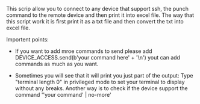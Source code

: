 
This scrip allow you to connect to any device that support ssh, the punch command to the remote device and then print it into excel file. 
The way that this script work it is first print it as a txt file and then convert the txt into excel file. 


Importent points:
  * If you want to add mroe commands to send please add DEVICE_ACCESS.send(b'your command here' + '\n') 
  yout can add commands as much as you want.
  
  * Sometimes you will see that it will print you just part of the output:
  Type "terminal length 0" in privileged mode to set your terminal to display without any breaks. 
  Another way is to check if the device support the command ''your command' | no-more' 
  
  

